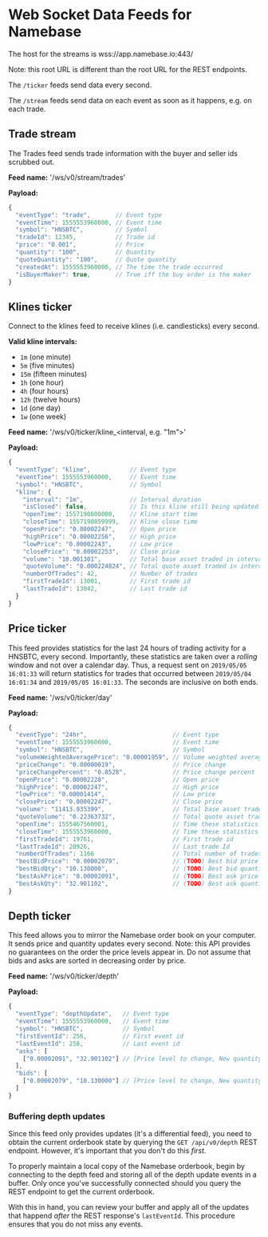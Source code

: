 # Web Socket Data Feeds for Namebase

The host for the streams is wss://app.namebase.io:443/

Note: this root URL is different than the root URL for the REST endpoints.

The `/ticker` feeds send data every second. 

The `/stream` feeds send data on each event as soon as it happens, e.g. on each trade.

## Trade stream
The Trades feed sends trade information with the buyer and seller ids scrubbed out.

**Feed name:** '/ws/v0/stream/trades'

**Payload:**
```javascript
{
  "eventType": "trade",       // Event type
  "eventTime": 1555553960000, // Event time
  "symbol": "HNSBTC",         // Symbol
  "tradeId": 12345,           // Trade id
  "price": "0.001",           // Price
  "quantity": "100",          // Quantity
  "quoteQuantity": "100",     // Quote quantity
  "createdAt": 1555553960000, // The time the trade occurred
  "isBuyerMaker": true,       // True iff the buy order is the maker
}
```

## Klines ticker
Connect to the klines feed to receive klines (i.e. candlesticks) every second.

**Valid kline intervals:**

* `1m` (one minute)
* `5m` (five minutes)
* `15m` (fifteen minutes)
* `1h` (one hour)
* `4h` (four hours)
* `12h` (twelve hours)
* `1d` (one day)
* `1w` (one week)

**Feed name:** '/ws/v0/ticker/kline_<interval, e.g. "1m">'

**Payload:**
```javascript
{
  "eventType": "kline",           // Event type
  "eventTime": 1555553960000,     // Event time
  "symbol": "HNSBTC",             // Symbol
  "kline": {
    "interval": "1m",             // Interval duration
    "isClosed": false,            // Is this kline still being updated?
    "openTime": 1557190800000,    // Kline start time
    "closeTime": 1557190859999,   // Kline close time
    "openPrice": "0.00002247",    // Open price
    "highPrice": "0.00002256",    // High price
    "lowPrice": "0.00002243",     // Low price
    "closePrice": "0.00002253",   // Close price
    "volume": "10.001301",        // Total base asset traded in interval
    "quoteVolume": "0.000224824", // Total quote asset traded in interval
    "numberOfTrades": 42,         // Number of trades
    "firstTradeId": 13001,        // First trade id	
    "lastTradeId": 13042,         // Last trade id
  }
}
```

## Price ticker
This feed provides statistics for the last 24 hours of trading activity for a HNSBTC, every second. Importantly, these statistics are taken over a _rolling_ window and not over a calendar day. Thus, a request sent on `2019/05/05 16:01:33` will return statistics for trades that occurred between `2019/05/04 16:01:34` and `2019/05/05 16:01:33`. The seconds are inclusive on both ends.

**Feed name:**  '/ws/v0/ticker/day'

**Payload:**
```javascript
{
  "eventType": "24hr",                        // Event type
  "eventTime": 1555553960000,                 // Event time
  "symbol": "HNSBTC",                         // Symbol
  "volumeWeightedAveragePrice": "0.00001959", // Volume weighted average price
  "priceChange": "0.00000019",                // Price change
  "priceChangePercent": "0.8528",             // Price change percent
  "openPrice": "0.00002228",                  // Open price
  "highPrice": "0.00002247",                  // High price
  "lowPrice": "0.00001414",                   // Low price
  "closePrice": "0.00002247",                 // Close price
  "volume": "11413.935399",                   // Total base asset traded in interval
  "quoteVolume": "0.22363732",                // Total quote asset traded in interval
  "openTime": 1555467560001,                  // Time these statistics began (inclusive)
  "closeTime": 1555553960000,                 // Time these statistics end (inclusive)
  "firstTradeId": 19761,                      // First trade id
  "lastTradeId": 20926,                       // Last trade Id
  "numberOfTrades": 1166                      // Total number of trades
  "bestBidPrice": "0.00002079",               // (TODO) Best bid price
  "bestBidQty": "10.130000",                  // (TODO) Best bid quantity
  "bestAskPrice": "0.00002091",               // (TODO) Best ask price
  "bestAskQty": "32.901102",                  // (TODO) Best ask quantity
}
```

## Depth ticker
This feed allows you to mirror the Namebase order book on your computer. It sends price and quantity updates every second. Note: this API provides no guarantees on the order the price levels appear in. Do not assume that bids and asks are sorted in decreasing order by price.

**Feed name:** '/ws/v0/ticker/depth'

**Payload:**
```javascript
{
  "eventType": "depthUpdate",   // Event type
  "eventTime": 1555553960000,   // Event time
  "symbol": "HNSBTC",           // Symbol
  "firstEventId": 256,          // First event id
  "lastEventId": 258,           // Last event id
  "asks": [
    ["0.00002091", "32.901102"] // [Price level to change, New quantity]
  ],
  "bids": [
    ["0.00002079", "10.130000"] // [Price level to change, New quantity]
  ]
}
```

### Buffering depth updates
Since this feed only provides updates (it's a differential feed), you need to obtain the current orderbook state by querying the `GET /api/v0/depth` REST endpoint. However, it's important that you don't do this _first_.

To properly maintain a local copy of the Namebase orderbook, begin by connecting to the depth feed and storing all of the depth update events in a buffer. Only once you've successfully connected should you query the REST endpoint to get the current orderbook.

With this in hand, you can review your buffer and apply all of the updates that happend _after_ the REST response's `lastEventId`. This procedure ensures that you do not miss any events.
